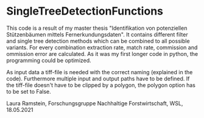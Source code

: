 # SingleTreeDetectionFunctions

This code is a result of my master thesis "Identifikation von potenziellen Stützenbäumen mittels Fernerkundungsdaten". 
It contains different filter and single tree detection methods which can be combined to all possible variants. For every combination
extraction rate, match rate, commission and ommission error are calculated. As it was my first longer code in python, the
programming could be optimized.

As input data a tiff-file is needed with the correct naming (explained in the code). Furthermore multiple input and output paths have
to be defined. If the tiff-file doesn't have to be clipped by a polygon, the polygon option has to be set to False.

Laura Ramstein, Forschungsgruppe Nachhaltige Forstwirtschaft, WSL, 18.05.2021
